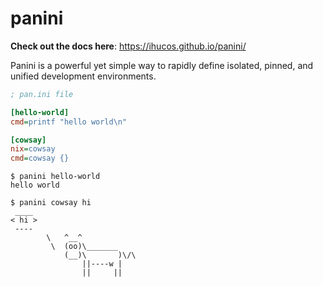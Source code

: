 # panini

**Check out the docs here**: https://ihucos.github.io/panini/

Panini is a powerful yet simple way to rapidly define isolated, pinned, and
unified development environments.

```ini
; pan.ini file

[hello-world]
cmd=printf "hello world\n"

[cowsay]
nix=cowsay
cmd=cowsay {}
```

```
$ panini hello-world
hello world

$ panini cowsay hi
 ____
< hi >
 ----
        \   ^__^
         \  (oo)\_______
            (__)\       )\/\
                ||----w |
                ||     ||
```

